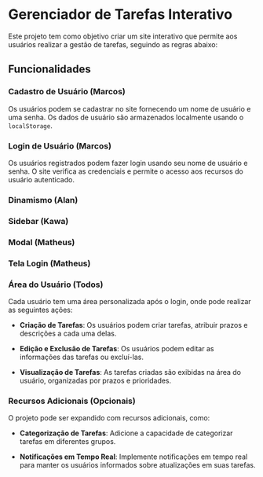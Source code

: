 # Gerenciador de Tarefas Interativo

Este projeto tem como objetivo criar um site interativo que permite aos usuários realizar a gestão de tarefas, seguindo as regras abaixo:

## Funcionalidades

### Cadastro de Usuário (Marcos)

Os usuários podem se cadastrar no site fornecendo um nome de usuário e uma senha. Os dados de usuário são armazenados localmente usando o `localStorage`.

### Login de Usuário (Marcos)

Os usuários registrados podem fazer login usando seu nome de usuário e senha. O site verifica as credenciais e permite o acesso aos recursos do usuário autenticado.

### Dinamismo (Alan)

### Sidebar (Kawa)

### Modal (Matheus)

### Tela Login (Matheus)

### Área do Usuário (Todos)

Cada usuário tem uma área personalizada após o login, onde pode realizar as seguintes ações:

- **Criação de Tarefas**: Os usuários podem criar tarefas, atribuir prazos e descrições a cada uma delas.

- **Edição e Exclusão de Tarefas**: Os usuários podem editar as informações das tarefas ou excluí-las.

- **Visualização de Tarefas**: As tarefas criadas são exibidas na área do usuário, organizadas por prazos e prioridades.

### Recursos Adicionais (Opcionais)

O projeto pode ser expandido com recursos adicionais, como:

- **Categorização de Tarefas**: Adicione a capacidade de categorizar tarefas em diferentes grupos.

- **Notificações em Tempo Real**: Implemente notificações em tempo real para manter os usuários informados sobre atualizações em suas tarefas.
